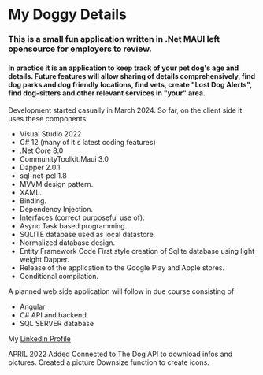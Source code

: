 # My Doggy Details
### This is a small fun application written in .Net MAUI left opensource for employers to review.
#### In practice it is an application to keep track of your pet dog's age and details.  Future features will allow sharing of details comprehensively, find dog parks and dog friendly locations, find vets, create "Lost Dog Alerts", find dog-sitters and other relevant services in "your" area.

Development started casually in March 2024.
So far, on the client side it uses these components:
+ Visual Studio 2022
+ C# 12 (many of it's latest coding features)
+ .Net Core 8.0
+ CommunityToolkit.Maui 3.0
+ Dapper 2.0.1
+ sql-net-pcl 1.8
+ MVVM design pattern.
+ XAML.
+ Binding.
+ Dependency Injection.
+ Interfaces (correct purposeful use of).
+ Async Task based programming.
+ SQLITE database used as local datastore.
+ Normalized database design.
+ Entity Framework Code First style creation of Sqlite database using light weight Dapper.
+ Release of the application to the Google Play and Apple stores.
+ Conditional compilation.

A planned web side application will follow in due course consisting of 
+ Angular 
+ C# API and backend. 
+ SQL SERVER database


My [LinkedIn Profile](https://www.linkedin.com/in/raymond-b-76779866/) 


APRIL 2022
Added Connected to The Dog API to download infos and pictures.
Created a picture Downsize function to create icons.
